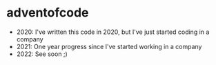 # adventofcode
- 2020: I've written this code in 2020, but I've just started coding in a company
- 2021: One year progress since I've started working in a company
- 2022: See soon ;)
